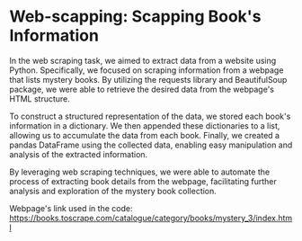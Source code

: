 # Web-scapping: Scapping Book's Information
In the web scraping task, we aimed to extract data from a website using Python. Specifically, we focused on scraping information from a webpage that lists mystery books. By utilizing the requests library and BeautifulSoup package, we were able to retrieve the desired data from the webpage's HTML structure.

To construct a structured representation of the data, we stored each book's information in a dictionary. We then appended these dictionaries to a list, allowing us to accumulate the data from each book. Finally, we created a pandas DataFrame using the collected data, enabling easy manipulation and analysis of the extracted information.

By leveraging web scraping techniques, we were able to automate the process of extracting book details from the webpage, facilitating further analysis and exploration of the mystery book collection.

Webpage's link used in the code: https://books.toscrape.com/catalogue/category/books/mystery_3/index.html
